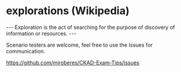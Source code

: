 # explorations (Wikipedia)

--- Exploration is the act of searching for the purpose of discovery of information or resources. ---



Scenario testers are welcome, feel free to use the Issues for communication.

https://github.com/miroberes/CKAD-Exam-Tips/issues
